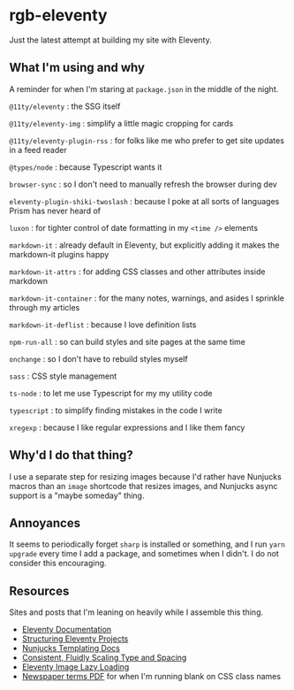 # rgb-eleventy

Just the latest attempt at building my site with Eleventy.

## What I'm using and why

A reminder for when I'm staring at `package.json` in the middle of the night.

`@11ty/eleventy`
: the SSG itself

`@11ty/eleventy-img`
: simplify a little magic cropping for cards

`@11ty/eleventy-plugin-rss`
: for folks like me who prefer to get site updates in a feed reader

`@types/node`
: because Typescript wants it

`browser-sync`
: so I don't need to manually refresh the browser during dev

`eleventy-plugin-shiki-twoslash`
: because I poke at all sorts of languages Prism has never heard of

`luxon`
: for tighter control of date formatting in my `<time />` elements

`markdown-it`
: already default in Eleventy, but explicitly adding it makes the markdown-it plugins happy

`markdown-it-attrs`
: for adding CSS classes and other attributes inside markdown

`markdown-it-container`
: for the many notes, warnings, and asides I sprinkle through my articles

`markdown-it-deflist`
: because I love definition lists

`npm-run-all`
: so can build styles and site pages at the same time

`onchange`
: so I don't have to rebuild styles myself

`sass`
: CSS style management

`ts-node`
: to let me use Typescript for my my utility code

`typescript`
: to simplify finding mistakes in the code I write

`xregexp`
: because I like regular expressions and I like them fancy

## Why'd I do that thing?

I use a separate step for resizing images because I'd rather have Nunjucks
macros than an `image` shortcode that resizes images, and Nunjucks async
support is a "maybe someday" thing.

## Annoyances

It seems to periodically forget `sharp` is installed or something, and I run
`yarn upgrade` every time I add a package, and sometimes when I didn't. I do
not consider this encouraging.

## Resources

Sites and posts that I'm leaning on heavily while I assemble this thing.

- [Eleventy Documentation](https://www.11ty.dev/docs/)
- [Structuring Eleventy
  Projects](https://www.webstoemp.com/blog/eleventy-projects-structure/)
- [Nunjucks Templating
  Docs](https://mozilla.github.io/nunjucks/templating.html)
- [Consistent, Fluidly Scaling Type and Spacing](https://css-tricks.com/consistent-fluidly-scaling-type-and-spacing/)
- [Eleventy Image Lazy Loading](https://www.aleksandrhovhannisyan.com/blog/eleventy-image-lazy-loading/) 
- [Newspaper terms
  PDF](https://nieonline.com/coloradonie/downloads/journalism/GlossaryOfNewspaperTerms.pdf)
  for when I'm running blank on CSS class names
